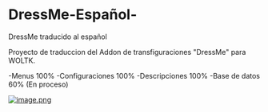 # DressMe-Español-
DressMe traducido al español

Proyecto de traduccion del Addon de transfiguraciones "DressMe" para WOLTK.

-Menus            100%
-Configuraciones  100%
-Descripciones    100%
-Base de datos     60% (En proceso)

[![image.png](https://i.postimg.cc/VsVWt0KV/image.png)](https://postimg.cc/ThnbM1MV)
